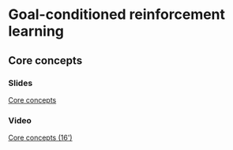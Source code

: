 # Goal-conditioned reinforcement learning

## Core concepts

### Slides

[Core concepts](https://master-dac.isir.upmc.fr/slides_bank/core_GCRL.pdf)


### Video

[Core concepts (16')](https://youtu.be/glG8IwSjjKE)
